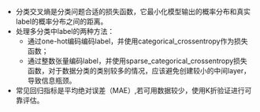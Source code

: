 - 分类交叉熵是分类问题合适的损失函数，它最小化模型输出的概率分布和真实label的概率分布之间的距离。
- 处理多分类中label的两种方法：
  - 通过one-hot编码编码label，并使用categorical_crossentropy作为损失函数；
  - 通过整数张量编码label，并使用sparse_categorical_crossentropy损失函数，对于数据分类的类别较多的情况，应该避免创建较小的中间layer，导致信息瓶颈。
- 常见回归指标是平均绝对误差（MAE）,若可用数据较少，使用K折验证进行可靠评估。
